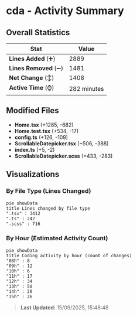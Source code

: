 # cda - Activity Summary 

## Overall Statistics

| Stat                   | Value                                                             |
| ---------------------- | ----------------------------------------------------------------- |
| **Lines Added** (➕)   | 2889                                          |
| **Lines Removed** (➖) | 1481                                        |
| **Net Change** (↕)    | 1408                |
| **Active Time** (⌚)   | 282 minutes |


## Modified Files
- **Home.tsx** (+1285, -682)
- **Home.test.tsx** (+534, -17)
- **config.ts** (+126, -109)
- **ScrollableDatepicker.tsx** (+506, -388)
- **index.ts** (+5, -2)
- **ScrollableDatepicker.scss** (+433, -283)

## Visualizations

### By File Type (Lines Changed)

```mermaid
pie showData
title Lines changed by file type
".tsx" : 3412
".ts" : 242
".scss" : 716
```

### By Hour (Estimated Activity Count)

```mermaid
pie showData
title Coding activity by hour (count of changes)
"08h" : 8
"09h" : 12
"10h" : 6
"11h" : 17
"12h" : 34
"13h" : 50
"14h" : 20
"15h" : 26
```


> **Last Updated:** 15/09/2025, 15:48:48
